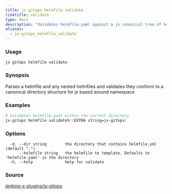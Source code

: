 ```yaml
---
title: jx gitops helmfile validate
linktitle: validate
type: docs
description: "Validates helmfile.yaml against a jx canonical tree of helmfiles"
aliases:
  - jx-gitops_helmfile_validate
---
```


### Usage

```
jx gitops helmfile validate
```

### Synopsis

Parses a helmfile and any nested helmfiles and validates they conform to a canonical directory structure for jx based around namespace

### Examples

  ```bash
  # Validates helmfile.yaml within the current directory
  jx-gitops helmfile validate%!(EXTRA string=jx-gitops)

  ```
### Options

```
  -d, --dir string        the directory that contains helmfile.yml (default ".")
      --helmfile string   the helmfile to template. Defaults to 'helmfile.yaml' in the directory
  -h, --help              help for validate
```



### Source

[jenkins-x-plugins/jx-gitops](https://github.com/jenkins-x-plugins/jx-gitops)
